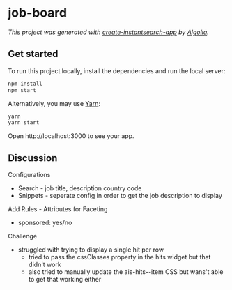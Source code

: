 # job-board

_This project was generated with [create-instantsearch-app](https://github.com/algolia/create-instantsearch-app) by [Algolia](https://algolia.com)._

## Get started

To run this project locally, install the dependencies and run the local server:

```sh
npm install
npm start
```

Alternatively, you may use [Yarn](https://http://yarnpkg.com/):

```sh
yarn
yarn start
```

Open http://localhost:3000 to see your app.


## Discussion

Configurations
- Search - job title, description country code
- Snippets - seperate config in order to get the job description to display

Add Rules - Attributes for Faceting
- sponsored: yes/no


Challenge
- struggled with trying to display a single hit per row
    - tried to pass the cssClasses property in the hits widget but that didn't work
    - also tried to manually update the ais-hits--item CSS but wans't able to get that working either

